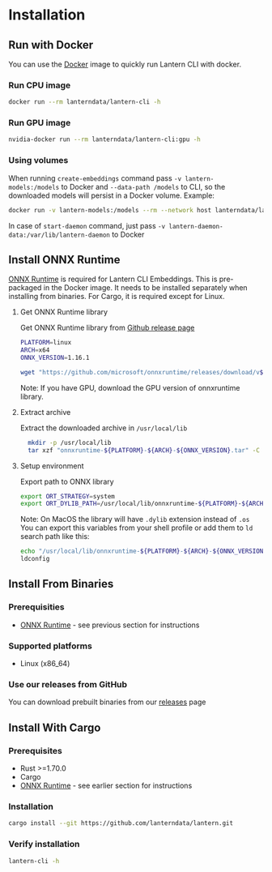 # Installation

## Run with Docker

You can use the [Docker](https://hub.docker.com/r/lanterndata/lantern-cli/tags) image to quickly run Lantern CLI with docker.

### Run CPU image

```bash
docker run --rm lanterndata/lantern-cli -h
```

### Run GPU image

```bash
nvidia-docker run --rm lanterndata/lantern-cli:gpu -h
```

### Using volumes

When running `create-embeddings` command pass `-v lantern-models:/models` to Docker and `--data-path /models` to CLI, so the downloaded models will persist in a Docker volume.
Example:

```bash
docker run -v lantern-models:/models --rm --network host lanterndata/lantern-cli create-embeddings --model 'BAAI/bge-large-en' --uri 'postgresql://postgres@host.docker.internal:5432/postgres' --table "wiki" --column "content" --out-column "content_embedding" --pk "id" --batch-size 40 --data-path /models
```

In case of `start-daemon` command, just pass `-v lantern-daemon-data:/var/lib/lantern-daemon` to Docker

## Install ONNX Runtime

[ONNX Runtime](https://onnxruntime.ai/) is required for Lantern CLI Embeddings. This is pre-packaged in the Docker image. It needs to be installed separately when installing from binaries. For Cargo, it is required except for Linux.

1. Get ONNX Runtime library

   Get ONNX Runtime library from [Github release page](https://github.com/microsoft/onnxruntime/releases/tag/v1.16.1)

   ```bash
   PLATFORM=linux
   ARCH=x64
   ONNX_VERSION=1.16.1

   wget "https://github.com/microsoft/onnxruntime/releases/download/v${ONNX_VERSION}/onnxruntime-${PLATFORM}-${ARCH}-${ONNX_VERSION}.tgz"
   ```

   Note: If you have GPU, download the GPU version of onnxruntime library.

2. Extract archive

   Extract the downloaded archive in `/usr/local/lib`

   ```bash
     mkdir -p /usr/local/lib
     tar xzf "onnxruntime-${PLATFORM}-${ARCH}-${ONNX_VERSION}.tar" -C /usr/local/lib
   ```

3. Setup environment

   Export path to ONNX library

   ```bash
   export ORT_STRATEGY=system
   export ORT_DYLIB_PATH=/usr/local/lib/onnxruntime-${PLATFORM}-${ARCH}-${ONNX_VERSION}/lib/libonnxruntime.so
   ```

   Note: On MacOS the library will have `.dylib` extension instead of `.os`
   You can export this variables from your shell profile or add them to `ld` search path like this:

   ```bash
   echo "/usr/local/lib/onnxruntime-${PLATFORM}-${ARCH}-${ONNX_VERSION}/lib/libonnxruntime.so" > /etc/ld.so.conf.d/onnx.conf
   ldconfig
   ```

## Install From Binaries

### Prerequisities

- [ONNX Runtime](https://onnxruntime.ai/) - see previous section for instructions

### Supported platforms

- Linux (x86_64)

### Use our releases from GitHub

You can download prebuilt binaries from our [releases](https://github.com/lanterndata/lantern/releases) page

## Install With Cargo

### Prerequisites

- Rust >=1.70.0
- Cargo
- [ONNX Runtime](https://onnxruntime.ai/) - see earlier section for instructions

### Installation

```bash
cargo install --git https://github.com/lanterndata/lantern.git
```

### Verify installation

```bash
lantern-cli -h
```
